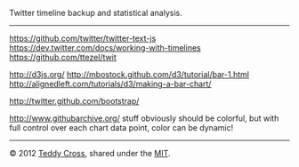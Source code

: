 Twitter timeline backup and statistical analysis.

---

https://github.com/twitter/twitter-text-js
https://dev.twitter.com/docs/working-with-timelines
https://github.com/ttezel/twit

http://d3js.org/
http://mbostock.github.com/d3/tutorial/bar-1.html
http://alignedleft.com/tutorials/d3/making-a-bar-chart/

http://twitter.github.com/bootstrap/

http://www.githubarchive.org/
stuff obviously should be colorful, but with full control over each chart data point, color can be dynamic! 

---

© 2012 [Teddy Cross](http://tkaz.ec), shared under the [MIT](http://www.opensource.org/licenses/MIT).